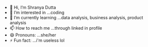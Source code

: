 - 👋 Hi, I’m Shranya Dutta 
- 👀 I’m interested in ...coding
- 🌱 I’m currently learning ...data analysis, business analysis, product analysis
- 📫 How to reach me ...through linked in profile
- 😄 Pronouns: ...she/her
- ⚡ Fun fact: ...i'm useless lol

<!---
shranya-cc/shranya-cc is a ✨ special ✨ repository because its `README.md` (this file) appears on your GitHub profile.
You can click the Preview link to take a look at your changes.
--->
